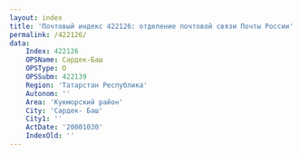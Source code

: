 ```yaml
---
layout: index
title: 'Почтовый индекс 422126: отделение почтовой связи Почты России'
permalink: /422126/
data:
    Index: 422126
    OPSName: Сардек-Баш
    OPSType: О
    OPSSubm: 422139
    Region: 'Татарстан Республика'
    Autonom: ''
    Area: 'Кукморский район'
    City: 'Сардек- Баш'
    City1: ''
    ActDate: '20001030'
    IndexOld: ''
---
```

